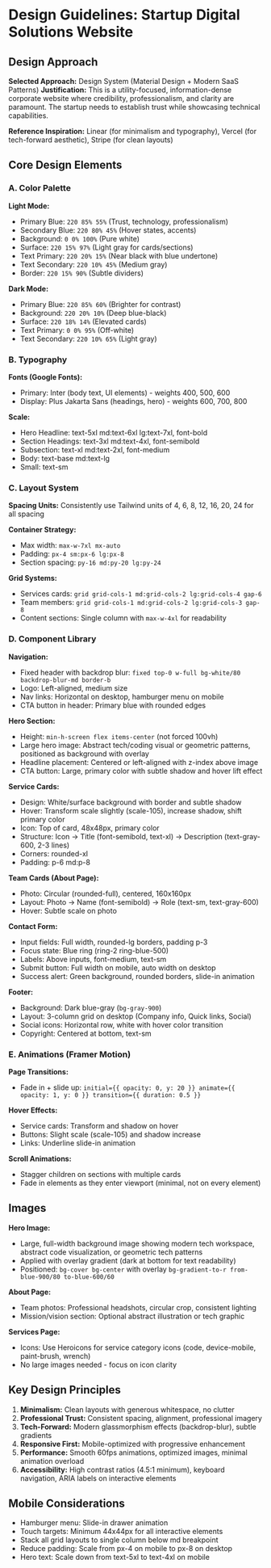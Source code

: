 # Design Guidelines: Startup Digital Solutions Website

## Design Approach

**Selected Approach:** Design System (Material Design + Modern SaaS Patterns)
**Justification:** This is a utility-focused, information-dense corporate website where credibility, professionalism, and clarity are paramount. The startup needs to establish trust while showcasing technical capabilities.

**Reference Inspiration:** Linear (for minimalism and typography), Vercel (for tech-forward aesthetic), Stripe (for clean layouts)

## Core Design Elements

### A. Color Palette

**Light Mode:**
- Primary Blue: `220 85% 55%` (Trust, technology, professionalism)
- Secondary Blue: `220 80% 45%` (Hover states, accents)
- Background: `0 0% 100%` (Pure white)
- Surface: `220 15% 97%` (Light gray for cards/sections)
- Text Primary: `220 20% 15%` (Near black with blue undertone)
- Text Secondary: `220 10% 45%` (Medium gray)
- Border: `220 15% 90%` (Subtle dividers)

**Dark Mode:**
- Primary Blue: `220 85% 60%` (Brighter for contrast)
- Background: `220 20% 10%` (Deep blue-black)
- Surface: `220 18% 14%` (Elevated cards)
- Text Primary: `0 0% 95%` (Off-white)
- Text Secondary: `220 10% 65%` (Light gray)

### B. Typography

**Fonts (Google Fonts):**
- Primary: Inter (body text, UI elements) - weights 400, 500, 600
- Display: Plus Jakarta Sans (headings, hero) - weights 600, 700, 800

**Scale:**
- Hero Headline: text-5xl md:text-6xl lg:text-7xl, font-bold
- Section Headings: text-3xl md:text-4xl, font-semibold
- Subsection: text-xl md:text-2xl, font-medium
- Body: text-base md:text-lg
- Small: text-sm

### C. Layout System

**Spacing Units:** Consistently use Tailwind units of 4, 6, 8, 12, 16, 20, 24 for all spacing

**Container Strategy:**
- Max width: `max-w-7xl mx-auto`
- Padding: `px-4 sm:px-6 lg:px-8`
- Section spacing: `py-16 md:py-20 lg:py-24`

**Grid Systems:**
- Services cards: `grid grid-cols-1 md:grid-cols-2 lg:grid-cols-4 gap-6`
- Team members: `grid grid-cols-1 md:grid-cols-2 lg:grid-cols-3 gap-8`
- Content sections: Single column with `max-w-4xl` for readability

### D. Component Library

**Navigation:**
- Fixed header with backdrop blur: `fixed top-0 w-full bg-white/80 backdrop-blur-md border-b`
- Logo: Left-aligned, medium size
- Nav links: Horizontal on desktop, hamburger menu on mobile
- CTA button in header: Primary blue with rounded edges

**Hero Section:**
- Height: `min-h-screen flex items-center` (not forced 100vh)
- Large hero image: Abstract tech/coding visual or geometric patterns, positioned as background with overlay
- Headline placement: Centered or left-aligned with z-index above image
- CTA button: Large, primary color with subtle shadow and hover lift effect

**Service Cards:**
- Design: White/surface background with border and subtle shadow
- Hover: Transform scale slightly (scale-105), increase shadow, shift primary color
- Icon: Top of card, 48x48px, primary color
- Structure: Icon → Title (font-semibold, text-xl) → Description (text-gray-600, 2-3 lines)
- Corners: rounded-xl
- Padding: p-6 md:p-8

**Team Cards (About Page):**
- Photo: Circular (rounded-full), centered, 160x160px
- Layout: Photo → Name (font-semibold) → Role (text-sm, text-gray-600)
- Hover: Subtle scale on photo

**Contact Form:**
- Input fields: Full width, rounded-lg borders, padding p-3
- Focus state: Blue ring (ring-2 ring-blue-500)
- Labels: Above inputs, font-medium, text-sm
- Submit button: Full width on mobile, auto width on desktop
- Success alert: Green background, rounded borders, slide-in animation

**Footer:**
- Background: Dark blue-gray (`bg-gray-900`)
- Layout: 3-column grid on desktop (Company info, Quick links, Social)
- Social icons: Horizontal row, white with hover color transition
- Copyright: Centered at bottom, text-sm

### E. Animations (Framer Motion)

**Page Transitions:**
- Fade in + slide up: `initial={{ opacity: 0, y: 20 }} animate={{ opacity: 1, y: 0 }} transition={{ duration: 0.5 }}`

**Hover Effects:**
- Service cards: Transform and shadow on hover
- Buttons: Slight scale (scale-105) and shadow increase
- Links: Underline slide-in animation

**Scroll Animations:**
- Stagger children on sections with multiple cards
- Fade in elements as they enter viewport (minimal, not on every element)

## Images

**Hero Image:**
- Large, full-width background image showing modern tech workspace, abstract code visualization, or geometric tech patterns
- Applied with overlay gradient (dark at bottom for text readability)
- Positioned: `bg-cover bg-center` with overlay `bg-gradient-to-r from-blue-900/80 to-blue-600/60`

**About Page:**
- Team photos: Professional headshots, circular crop, consistent lighting
- Mission/vision section: Optional abstract illustration or tech graphic

**Services Page:**
- Icons: Use Heroicons for service category icons (code, device-mobile, paint-brush, wrench)
- No large images needed - focus on icon clarity

## Key Design Principles

1. **Minimalism:** Clean layouts with generous whitespace, no clutter
2. **Professional Trust:** Consistent spacing, alignment, professional imagery
3. **Tech-Forward:** Modern glassmorphism effects (backdrop-blur), subtle gradients
4. **Responsive First:** Mobile-optimized with progressive enhancement
5. **Performance:** Smooth 60fps animations, optimized images, minimal animation overload
6. **Accessibility:** High contrast ratios (4.5:1 minimum), keyboard navigation, ARIA labels on interactive elements

## Mobile Considerations

- Hamburger menu: Slide-in drawer animation
- Touch targets: Minimum 44x44px for all interactive elements
- Stack all grid layouts to single column below md breakpoint
- Reduce padding: Scale from px-4 on mobile to px-8 on desktop
- Hero text: Scale down from text-5xl to text-4xl on mobile